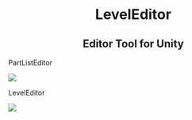<h1 align="center">LevelEditor</h1>
<h2 align="center">Editor Tool for Unity</h2>

<p>PartListEditor</p>
<img align="center" src="https://user-images.githubusercontent.com/100194436/155877253-ba71770f-b5a3-4b8b-8755-14151bba49c3.gif">

<p>LevelEditor</p>
<img align="center" src="https://user-images.githubusercontent.com/100194436/155877244-46c3de11-2f80-4f2b-95bf-ce6f9be4970d.gif">

